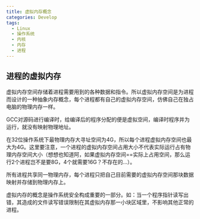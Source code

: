 ```yaml
---
title: 虚拟内存概念
categories: Develop
tags:
  - Linux
  - 操作系统
  - 内核
  - 内存
  - 进程
---
```


## 进程的虚拟内存


虚拟内存空间存储着进程需要用到的各种数据和指令。所以虚拟内存空间是为进程而设计的一种抽象内存概念，每个进程都有自己的虚拟内存空间，仿佛自己在独占电脑的物理内存一样。

GCC对源码进行编译时，给编译后的程序分配的便是虚拟空间，编译时程序并为运行，就没有映射物理地址。

在32位操作系统下最物理内存大寻址空间为4G，所以每个进程虚拟内存空间也最大为4G。这里要注意，一个进程的虚拟内存空间占用大小不代表实际运行占有物理内存空间大小（想想也知道阿，如果虚拟内存空间==实际上占用空间，那么运行2个进程岂不是要8G，4个就需要16G？不存在的...）。

所有进程共享同一物理内存，每个进程只把自己目前需要的虚拟内存空间那块数据映射并存储到物理内存上。


虚拟内存的概念是操作系统安全构成重要的一部分。如：当一个程序指针读写出错，其造成的文件读写错误限制在其虚拟内存那一小块区域里，不影响其他正常的进程。
